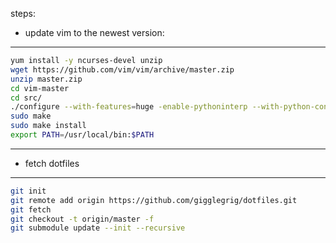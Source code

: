 steps:
- update vim to the newest version:
---------------------
```bash
yum install -y ncurses-devel unzip
wget https://github.com/vim/vim/archive/master.zip
unzip master.zip
cd vim-master
cd src/
./configure --with-features=huge -enable-pythoninterp --with-python-config-dir=/usr/lib/python2.7/config
sudo make
sudo make install
export PATH=/usr/local/bin:$PATH
```
---------------------

- fetch dotfiles
---------------------
```bash
git init
git remote add origin https://github.com/gigglegrig/dotfiles.git 
git fetch
git checkout -t origin/master -f
git submodule update --init --recursive
```
